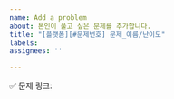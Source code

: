 ```yaml
---
name: Add a problem
about: 본인이 풀고 싶은 문제를 추가합니다.
title: "[플랫폼][#문제번호] 문제_이름/난이도"
labels: 
assignees: ''

---
```


<!--
✅ 제목 : [플랫폼] 문제_이름 / 난이도
     ☑ [BOJ] : 백준
ex) [BOJ] 트리의 순회 / Gold 2

✅ 라벨 : 알고리즘_분류
ex) 트리, 분할 정복, 재귀

⭐없는 라벨은 새로 등록해 주세요!⭐-->

✅ 문제 링크:

